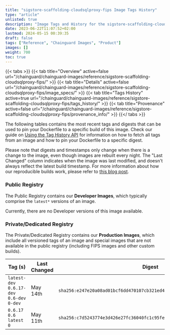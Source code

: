 ```yaml
---
title: "sigstore-scaffolding-cloudsqlproxy-fips Image Tags History"
type: "article"
unlisted: true
description: "Image Tags and History for the sigstore-scaffolding-cloudsqlproxy-fips Chainguard Image"
date: 2023-06-22T11:07:52+02:00
lastmod: 2024-05-15 00:39:35
draft: false
tags: ["Reference", "Chainguard Images", "Product"]
images: []
weight: 700
toc: true
---
```


{{< tabs >}}
{{< tab title="Overview" active=false url="/chainguard/chainguard-images/reference/sigstore-scaffolding-cloudsqlproxy-fips/" >}}
{{< tab title="Details" active=false url="/chainguard/chainguard-images/reference/sigstore-scaffolding-cloudsqlproxy-fips/image_specs/" >}}
{{< tab title="Tags History" active=true url="/chainguard/chainguard-images/reference/sigstore-scaffolding-cloudsqlproxy-fips/tags_history/" >}}
{{< tab title="Provenance" active=false url="/chainguard/chainguard-images/reference/sigstore-scaffolding-cloudsqlproxy-fips/provenance_info/" >}}
{{</ tabs >}}

The following tables contains the most recent tags and digests that can be used to pin your Dockerfile to a specific build of this image. Check our guide on [Using the Tag History API](/chainguard/chainguard-images/using-the-tag-history-api/) for information on how to fetch all tags from an image and how to pin your Dockerfile to a specific digest.

Please note that digests and timestamps only change when there is a change to the image, even though images are rebuilt every night. The "Last Changed" column indicates when the image was last modified, and doesn't always reflect the latest build timestamp. For more information about how our reproducible builds work, please refer to [this blog post](https://www.chainguard.dev/unchained/reproducing-chainguards-reproducible-image-builds).

### Public Registry
The Public Registry contains our **Developer Images**, which typically comprise the `latest*` versions of an image.

Currently, there are no Developer versions of this image available.

### Private/Dedicated Registry
The Private/Dedicated Registry contains our **Production Images**, which include all versioned tags of an image and special images that are not available in the public registry (including FIPS images and other custom builds).

| Tag (s)                                      | Last Changed | Digest                                                                    |
|----------------------------------------------|--------------|---------------------------------------------------------------------------|
|  `latest-dev` `0.6.17-dev` `0.6-dev` `0-dev` | May 14th     | `sha256:e247e20a08ad01bcf6dd470107cb321ed489d34e401d49f21435342402e89efa` |
|  `0.6.17` `0.6` `latest` `0`                 | May 11th     | `sha256:c7d5243774e3d426e27fc36040fc1c95fece614007fde5783cdf1a3aecf83ff9` |

